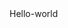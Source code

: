 <html>
<body>
Hello-world

<p id="demo"></p>

<script>
document.getElementById("demo").innerHTML = Date();
</script>

</body>
</html>
